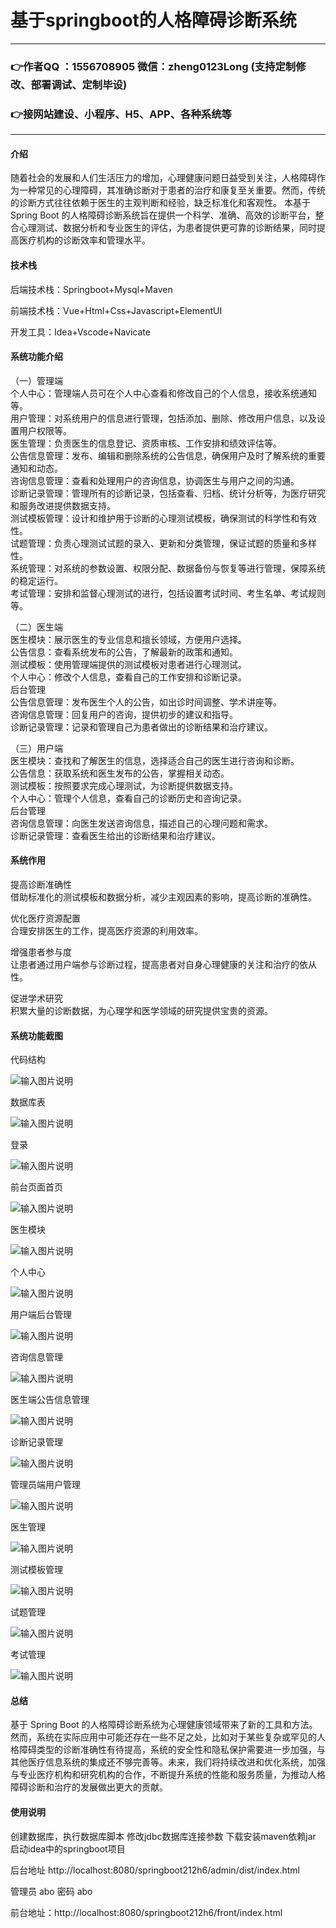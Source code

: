 # 基于springboot的人格障碍诊断系统

---
### 👉作者QQ ：1556708905 微信：zheng0123Long (支持定制修改、部署调试、定制毕设)

### 👉接网站建设、小程序、H5、APP、各种系统等

---

#### 介绍

随着社会的发展和人们生活压力的增加，心理健康问题日益受到关注，人格障碍作为一种常见的心理障碍，其准确诊断对于患者的治疗和康复至关重要。然而，传统的诊断方式往往依赖于医生的主观判断和经验，缺乏标准化和客观性。
本基于 Spring Boot 的人格障碍诊断系统旨在提供一个科学、准确、高效的诊断平台，整合心理测试、数据分析和专业医生的评估，为患者提供更可靠的诊断结果，同时提高医疗机构的诊断效率和管理水平。

#### 技术栈

后端技术栈：Springboot+Mysql+Maven

前端技术栈：Vue+Html+Css+Javascript+ElementUI

开发工具：Idea+Vscode+Navicate

#### 系统功能介绍

（一）管理端  
个人中心：管理端人员可在个人中心查看和修改自己的个人信息，接收系统通知等。  
用户管理：对系统用户的信息进行管理，包括添加、删除、修改用户信息，以及设置用户权限等。  
医生管理：负责医生的信息登记、资质审核、工作安排和绩效评估等。  
公告信息管理：发布、编辑和删除系统的公告信息，确保用户及时了解系统的重要通知和动态。  
咨询信息管理：查看和处理用户的咨询信息，协调医生与用户之间的沟通。  
诊断记录管理：管理所有的诊断记录，包括查看、归档、统计分析等，为医疗研究和服务改进提供数据支持。  
测试模板管理：设计和维护用于诊断的心理测试模板，确保测试的科学性和有效性。  
试题管理：负责心理测试试题的录入、更新和分类管理，保证试题的质量和多样性。  
系统管理：对系统的参数设置、权限分配、数据备份与恢复等进行管理，保障系统的稳定运行。  
考试管理：安排和监督心理测试的进行，包括设置考试时间、考生名单、考试规则等。  

（二）医生端  
医生模块：展示医生的专业信息和擅长领域，方便用户选择。  
公告信息：查看系统发布的公告，了解最新的政策和通知。  
测试模板：使用管理端提供的测试模板对患者进行心理测试。    
个人中心：修改个人信息，查看自己的工作安排和诊断记录。  
后台管理  
公告信息管理：发布医生个人的公告，如出诊时间调整、学术讲座等。   
咨询信息管理：回复用户的咨询，提供初步的建议和指导。  
诊断记录管理：记录和管理自己为患者做出的诊断结果和治疗建议。  

（三）用户端  
医生模块：查找和了解医生的信息，选择适合自己的医生进行咨询和诊断。  
公告信息：获取系统和医生发布的公告，掌握相关动态。  
测试模板：按照要求完成心理测试，为诊断提供数据支持。  
个人中心：管理个人信息，查看自己的诊断历史和咨询记录。  
后台管理  
咨询信息管理：向医生发送咨询信息，描述自己的心理问题和需求。  
诊断记录管理：查看医生给出的诊断结果和治疗建议。  

#### 系统作用

提高诊断准确性  
借助标准化的测试模板和数据分析，减少主观因素的影响，提高诊断的准确性。  

优化医疗资源配置  
合理安排医生的工作，提高医疗资源的利用效率。  

增强患者参与度  
让患者通过用户端参与诊断过程，提高患者对自身心理健康的关注和治疗的依从性。

促进学术研究  
积累大量的诊断数据，为心理学和医学领域的研究提供宝贵的资源。  

#### 系统功能截图

代码结构

![输入图片说明](images/55c7d9a926d926c925e284dedb5846c.png)

数据库表

![输入图片说明](images/172109c8772821eec1c3c6c133c65d0.png)

登录

![输入图片说明](images/397b229009360b221a1750e31095695.png)

前台页面首页

![输入图片说明](images/8aad7bb551e82a2113c6cfa70b3dde2.png)

医生模块

![输入图片说明](images/3379a05f526bb40d26691190388a3d4.png)

个人中心

![输入图片说明](images/84ce9e655cf25d4c13ee157628b641a.png)

用户端后台管理

![输入图片说明](images/58a0febf4406417ad6277a9b734fdbb.png)

咨询信息管理

![输入图片说明](images/a3e88d76bdcd074370e50c158ab37a9.png)

医生端公告信息管理

![输入图片说明](images/84a03da552cba3af07c79484fe9a035.png)

诊断记录管理

![输入图片说明](images/4f615df78566a8f7ff8dd31649b0487.png)

管理员端用户管理

![输入图片说明](images/c301cd666c96d6fd1b8950f92425d0e.png)

医生管理

![输入图片说明](images/c0ce343b675e42ca29e0efd6c3a73ba.png)

测试模板管理

![输入图片说明](images/316ad6b0ab8114a07309229c3ed73c8.png)

试题管理

![输入图片说明](images/13ddf7738fbad5313a546439c61cc73.png)

考试管理

![输入图片说明](images/1e93f303be938b5541a37624c1954c9.png)

#### 总结

基于 Spring Boot 的人格障碍诊断系统为心理健康领域带来了新的工具和方法。然而，系统在实际应用中可能还存在一些不足之处，比如对于某些复杂或罕见的人格障碍类型的诊断准确性有待提高，系统的安全性和隐私保护需要进一步加强，与其他医疗信息系统的集成还不够完善等。未来，我们将持续改进和优化系统，加强与专业医疗机构和研究机构的合作，不断提升系统的性能和服务质量，为推动人格障碍诊断和治疗的发展做出更大的贡献。

#### 使用说明

创建数据库，执行数据库脚本 修改jdbc数据库连接参数 下载安装maven依赖jar 启动idea中的springboot项目

后台地址
http://localhost:8080/springboot212h6/admin/dist/index.html

管理员  abo 密码 abo


前台地址：http://localhost:8080/springboot212h6/front/index.html